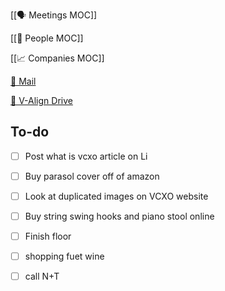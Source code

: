 [[🗣️ Meetings MOC]] 

[[👥 People MOC]] 

[[📈 Companies MOC]]

[📧 Mail](https://outlook.office.com/mail/)

[💾 V-Align Drive](https://wizzics-my.sharepoint.com/personal/dean_assuringbusiness_com/_layouts/15/onedrive.aspx?id=%2Fpersonal%2Fdean_assuringbusiness_com%2FDocuments%2FVCXO%2FClients%2FV-Align&ga=1)

## To-do

- [ ] Post what is vcxo article on Li
- [ ] Buy parasol cover off of amazon
- [ ] Look at duplicated images on VCXO website
- [ ] Buy string swing hooks and piano stool online
- [ ] Finish floor
- [ ] shopping fuet wine

- [ ] call N+T






